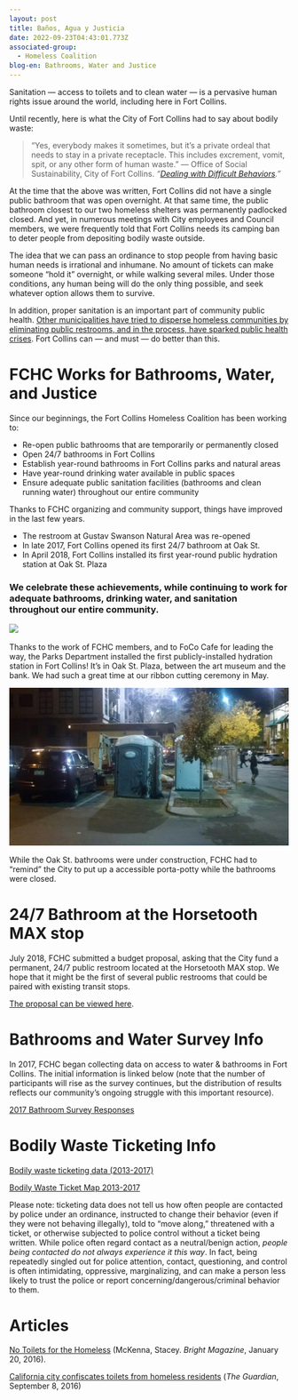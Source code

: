```yaml
---
layout: post
title: Baños, Agua y Justicia
date: 2022-09-23T04:43:01.773Z
associated-group:
  - Homeless Coalition
blog-en: Bathrooms, Water and Justice
---
```

Sanitation — access to toilets and to clean water — is a pervasive human rights issue around the world, including here in Fort Collins.

Until recently, here is what the City of Fort Collins had to say about bodily waste:

> “Yes, everybody makes it sometimes, but it’s a private ordeal that needs to stay in a private receptacle. This includes excrement, vomit, spit, or any other form of human waste.” — Office of Social Sustainability, City of Fort Collins. *“[Dealing with Difficult Behaviors](http://fccan.org/wp-content/uploads/2018/04/DifficultBehaviorsflyer.pdf).”*

At the time that the above was written, Fort Collins did not have a single public bathroom that was open overnight. At that same time, the public bathroom closest to our two homeless shelters was permanently padlocked closed. And yet, in numerous meetings with City employees and Council members, we were frequently told that Fort Collins needs its camping ban to deter people from depositing bodily waste outside.

The idea that we can pass an ordinance to stop people from having basic human needs is irrational and inhumane. No amount of tickets can make someone “hold it” overnight, or while walking several miles. Under those conditions, any human being will do the only thing possible, and seek whatever option allows them to survive.

In addition, proper sanitation is an important part of community public health. [Other municipalities have tried to disperse homeless communities by eliminating public restrooms, and in the process, have sparked public health crises](https://www.theguardian.com/us-news/2017/sep/08/anaheim-homeless-toilets-confiscated-public-health-crisis). Fort Collins can — and must — do better than this.

# FCHC Works for Bathrooms, Water, and Justice

Since our beginnings, the Fort Collins Homeless Coalition has been working to:

* Re-open public bathrooms that are temporarily or permanently closed
* Open 24/7 bathrooms in Fort Collins
* Establish year-round bathrooms in Fort Collins parks and natural areas
* Have year-round drinking water available in public spaces
* Ensure adequate public sanitation facilities (bathrooms and clean running water) throughout our entire community

Thanks to FCHC organizing and community support, things have improved in the last few years.

* The restroom at Gustav Swanson Natural Area was re-opened
* In late 2017, Fort Collins opened its first 24/7 bathroom at Oak St.
* In April 2018, Fort Collins installed its first year-round public hydration station at Oak St. Plaza

### We celebrate these achievements, while continuing to work for adequate bathrooms, drinking water, and sanitation throughout our entire community.

![](/media/IMG_20180507_152135.jpg)

Thanks to the work of FCHC members, and to FoCo Cafe for leading the way, the Parks Department installed the first publicly-installed hydration station in Fort Collins! It’s in Oak St. Plaza, between the art museum and the bank. We had such a great time at our ribbon cutting ceremony in May.

![](/media/22550202_1820910474867170_2721850923198201841_o.jpg)

While the Oak St. bathrooms were under construction, FCHC had to “remind” the City to put up a accessible porta-potty while the bathrooms were closed.

# 24/7 Bathroom at the Horsetooth MAX stop

July 2018, FCHC submitted a budget proposal, asking that the City fund a permanent, 24/7 public restroom located at the Horsetooth MAX stop. We hope that it might be the first of several public restrooms that could be paired with existing transit stops.

[The proposal can be viewed here](http://fccan.org/wp-content/uploads/2018/08/Proposal-1.pdf).

# Bathrooms and Water Survey Info

In 2017, FCHC began collecting data on access to water & bathrooms in Fort Collins. The initial information is linked below (note that the number of participants will rise as the survey continues, but the distribution of results reflects our community’s ongoing struggle with this important resource).

[2017 Bathroom Survey Responses](http://fccan.org/wp-content/uploads/2018/04/FCHC-2017-Bathroom-Campaign-Results-Sheet1.pdf)

# Bodily Waste Ticketing Info

[Bodily waste ticketing data (2013-2017)](http://fccan.org/wp-content/uploads/2018/05/bodily-waste-ticketing-data.pdf)

[Bodily Waste Ticket Map 2013-2017](http://fccan.org/wp-content/uploads/2018/05/Bodily-Waste-Map-2013-2017.pdf)

Please note: ticketing data does not tell us how often people are contacted by police under an ordinance, instructed to change their behavior (even if they were not behaving illegally), told to “move along,” threatened with a ticket, or otherwise subjected to police control without a ticket being written. While police often regard contact as a neutral/benign action, *people being contacted do not always experience it this way*. In fact, being repeatedly singled out for police attention, contact, questioning, and control is often intimidating, oppressive, marginalizing, and can make a person less likely to trust the police or report concerning/dangerous/criminal behavior to them.

# Articles

[No Toilets for the Homeless](https://brightthemag.com/no-toilets-for-the-homeless-55b3b073e919) (McKenna, Stacey. *Bright Magazine*, January 20, 2016).

[California city confiscates toilets from homeless residents](https://www.theguardian.com/us-news/2017/sep/08/anaheim-homeless-toilets-confiscated-public-health-crisis) (*The Guardian*, September 8, 2016)